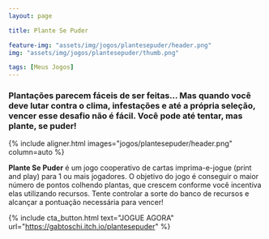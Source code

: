 ```yaml
---
layout: page

title: Plante Se Puder

feature-img: "assets/img/jogos/plantesepuder/header.png"
img: "assets/img/jogos/plantesepuder/thumb.png"

tags: [Meus Jogos]
---
```


### Plantações parecem fáceis de ser feitas… Mas quando você deve lutar contra o clima, infestações e até a própria seleção, vencer esse desafio não é fácil. Você pode até tentar, mas plante, se puder!

{% include aligner.html images="jogos/plantesepuder/header.png" column=auto %}

**Plante Se Puder** é um jogo cooperativo de cartas imprima-e-jogue (print and play) para 1 ou mais jogadores. O objetivo do jogo é conseguir o maior número de pontos colhendo plantas, que crescem conforme você incentiva elas utilizando recursos. Tente controlar a sorte do banco de recursos e alcançar a pontuação necessária para vencer!

{% include cta_button.html text="JOGUE AGORA" url="https://gabtoschi.itch.io/plantesepuder" %}